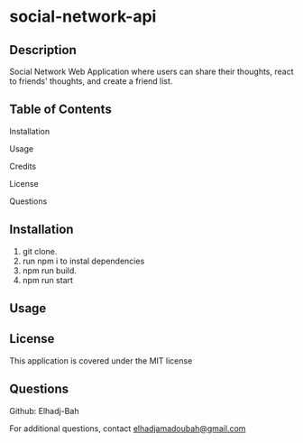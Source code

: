 # social-network-api

## Description

Social Network Web Application where users can share their thoughts, react to friends' thoughts, and create a friend list.

## Table of Contents

Installation

Usage

Credits

License

Questions

## Installation

1. git clone.
1. run npm i to instal dependencies
1. npm run build.
1. npm run start

## Usage

## License

This application is covered under the MIT license

## Questions

Github: Elhadj-Bah

For additional questions, contact elhadjamadoubah@gmail.com
